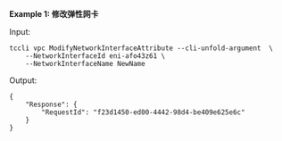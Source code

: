 **Example 1: 修改弹性网卡**



Input: 

```
tccli vpc ModifyNetworkInterfaceAttribute --cli-unfold-argument  \
    --NetworkInterfaceId eni-afo43z61 \
    --NetworkInterfaceName NewName
```

Output: 
```
{
    "Response": {
        "RequestId": "f23d1450-ed00-4442-98d4-be409e625e6c"
    }
}
```

